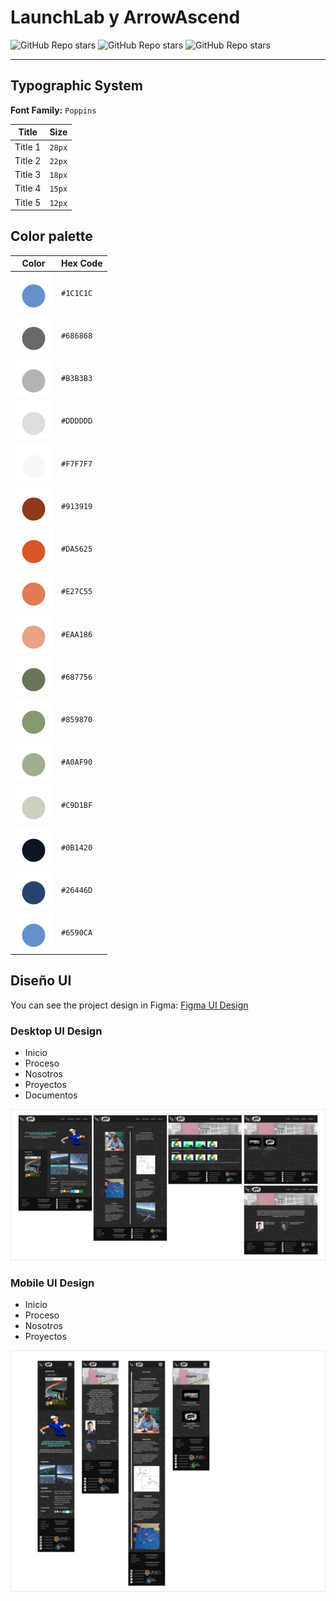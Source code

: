 # **LaunchLab y ArrowAscend**

<img alt="GitHub Repo stars" src="https://img.shields.io/badge/Vite-B73BFE?style=for-the-badge&logo=vite&logoColor=FFD62E" />
<img alt="GitHub Repo stars" src="https://img.shields.io/badge/React-20232A?style=for-the-badge&logo=react&logoColor=61DAFB" />
<img alt="GitHub Repo stars" src="https://img.shields.io/badge/React_Router-CA4245?style=for-the-badge&logo=react-router&logoColor=white" />

---

## **Typographic System**

**Font Family:** `Poppins`

| Title | Size |
|---|---|
| Title 1 | `28px` |
| Title 2 | `22px` |
| Title 3 | `18px` |
| Title 4 | `15px` |
| Title 5 | `12px` |


## **Color palette**


| Color | Hex Code |
|---|---|
| ![circle](./docs/assets/imgs_svgs/circle_6590CA.svg) | `#1C1C1C` |
| ![circle](./docs/assets/imgs_svgs/circle_686868.svg) | `#686868` |
| ![circle](./docs/assets/imgs_svgs/circle_B3B3B3.svg) | `#B3B3B3` |
| ![circle](./docs/assets/imgs_svgs/circle_DDDDDD.svg) | `#DDDDDD` |
| ![circle](./docs/assets/imgs_svgs/circle_F7F7F7.svg) | `#F7F7F7` |
| ![circle](./docs/assets/imgs_svgs/circle_913919.svg) | `#913919` |
| ![circle](./docs/assets/imgs_svgs/circle_DA5625.svg) | `#DA5625` |
| ![circle](./docs/assets/imgs_svgs/circle_E27C55.svg) | `#E27C55` |
| ![circle](./docs/assets/imgs_svgs/circle_EAA186.svg) | `#EAA186` |
| ![circle](./docs/assets/imgs_svgs/circle_687756.svg) | `#687756` |
| ![circle](./docs/assets/imgs_svgs/circle_859870.svg) | `#859870` |
| ![circle](./docs/assets/imgs_svgs/circle_A0AF90.svg) | `#A0AF90` |
| ![circle](./docs/assets/imgs_svgs/circle_C9D1BF.svg) | `#C9D1BF` |
| ![circle](./docs/assets/imgs_svgs/circle_0B1420.svg) | `#0B1420` |
| ![circle](./docs/assets/imgs_svgs/circle_26446D.svg) | `#26446D` |
| ![circle](./docs/assets/imgs_svgs/circle_6590CA.svg) | `#6590CA` |

## **Diseño UI**

You can see the project design in Figma: [Figma UI Design](https://www.figma.com/design/d4KgvrUiG4gTi0cpru46v0/Proyecto_LaunchLAb_ArrowAscend?node-id=0-1&t=TTHmZeOvj59fl94q-1)


### **Desktop UI Design**

- Inicio
- Proceso
- Nosotros
- Proyectos
- Documentos

<img src="docs/assets/imgs_UI_design/UI_design_desktop.png" style="width: 600px;">

### **Mobile UI Design**

- Inicio
- Proceso
- Nosotros
- Proyectos

<img src="docs/assets/imgs_UI_design/UI_design_mobile.png" style="width: 600px;">
